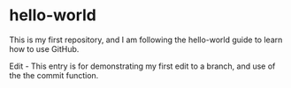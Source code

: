 # hello-world
This is my first repository, and I am following the hello-world guide to learn how to use GitHub.

Edit - This entry is for demonstrating my first edit to a branch, and use of the the commit function.  
